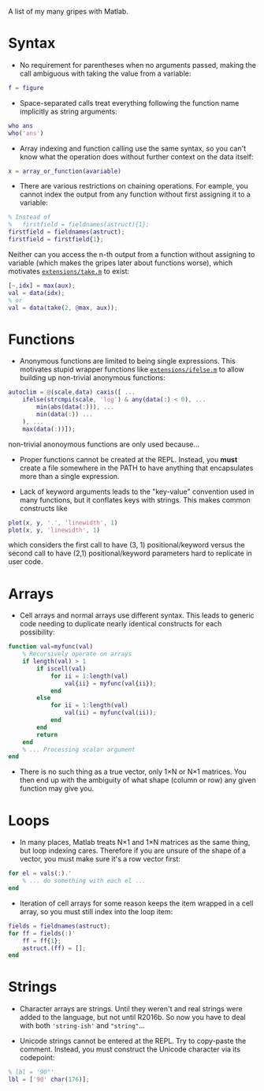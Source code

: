 A list of my many gripes with Matlab.

# Syntax

- No requirement for parentheses when no arguments passed, making the call
ambiguous with taking the value from a variable:

```matlab
f = figure
```

- Space-separated calls treat everything following the function name
implicitly as string arguments:

```matlab
who ans
who('ans')
```

- Array indexing and function calling use the same syntax, so you can't know
what the operation does without further context on the data itself:

```matlab
x = array_or_function(avariable)
```

- There are various restrictions on chaining operations. For eample, you cannot
index the output from any function without first assigning it to a variable:

```matlab
% Instead of
%   firstfield = fieldnames(astruct){1};
firstfield = fieldnames(astruct);
firstfield = firstfield{1};
```

Neither can you access the n-th output from a function without assigning to
variable (which makes the gripes later about functions worse), which motivates
[`extensions/take.m`](extensions/take.m) to exist:

```matlab
[~,idx] = max(aux);
val = data(idx);
% or
val = data(take(2, @max, aux));
```

# Functions

- Anonymous functions are limited to being single expressions. This motivates
stupid wrapper functions like [`extensions/ifelse.m`](extensions/ifelse.m) to
allow building up non-trivial anonymous functions:

```matlab
autoclim = @(scale,data) caxis([ ...
    ifelse(strcmpi(scale, 'log') & any(data(:) < 0), ...
        min(abs(data(:))), ...
        min(data(:)) ...
    ), ...
    max(data(:))]);
```

non-trivial anonoymous functions are only used because...

- Proper functions cannot be created at the REPL. Instead, you **must** create
a file somewhere in the PATH to have anything that encapsulates more than a
single expression.

- Lack of keyword arguments leads to the "key-value" convention used in many
functions, but it conflates keys with strings. This makes common constructs
like

```matlab
plot(x, y, '.', 'linewidth', 1)
plot(x, y, 'linewidth', 1)
```

which considers the first call to have (3, 1) positional/keyword versus the
second call to have (2,1) positional/keyword parameters hard to replicate
in user code.

# Arrays

- Cell arrays and normal arrays use different syntax. This leads to generic
code needing to duplicate nearly identical constructs for each possibility:

```matlab
function val=myfunc(val)
    % Recursively operate on arrays
    if length(val) > 1
        if iscell(val)
            for ii = 1:length(val)
                val{ii} = myfunc(val{ii});
            end
        else
            for ii = 1:length(val)
                val(ii) = myfunc(val(ii));
            end
        end
        return
    end
    % ... Processing scalar argument
end
```

- There is no such thing as a true vector, only 1×N or N×1 matrices. You
then end up with the ambiguity of what shape (column or row) any given
function may give you.

# Loops

- In many places, Matlab treats N×1 and 1×N matrices as the same thing, but
loop indexing cares. Therefore if you are unsure of the shape of a vector,
you must make sure it's a row vector first:

```matlab
for el = vals(:).'
    % ... do something with each el ...
end
```

- Iteration of cell arrays for some reason keeps the item wrapped in a cell
array, so you must still index into the loop item:

```matlab
fields = fieldnames(astruct);
for ff = fields(:)'
    ff = ff{1};
    astruct.(ff) = [];
end
```

# Strings

- Character arrays are strings. Until they weren't and real strings were
added to the language, but not until R2016b. So now you have to deal with
both `'string-ish'` and `"string"`...

- Unicode strings cannot be entered at the REPL. Try to copy-paste the
comment. Instead, you must construct the Unicode character via its
codepoint:

```matlab
% lbl = '90°'
lbl = ['90' char(176)];
```
